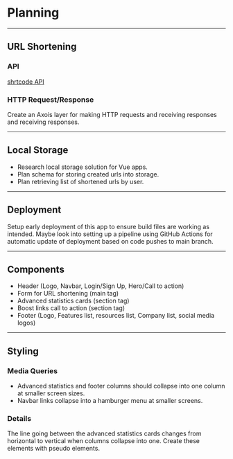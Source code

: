 # Planning

---

## URL Shortening

### API
[shrtcode API](https://app.shrtco.de/)

### HTTP Request/Response
Create an Axois layer for making HTTP requests and receiving responses and receiving responses.

---

## Local Storage
- Research local storage solution for Vue apps.
- Plan schema for storing created urls into storage.
- Plan retrieving list of shortened urls by user.

---

## Deployment

Setup early deployment of this app to ensure build files are working as intended.
Maybe look into setting up a pipeline using GitHub Actions for automatic update of deployment based on code pushes to main branch.

---

## Components

- Header (Logo, Navbar, Login/Sign Up, Hero/Call to action)
- Form for URL shortening (main tag)
- Advanced statistics cards (section tag)
- Boost links call to action (section tag)
- Footer (Logo, Features list, resources list, Company list, social media logos)

---

## Styling

### Media Queries

- Advanced statistics and footer columns should collapse into one column at smaller screen sizes.
- Navbar links collapse into a hamburger menu at smaller screens.

### Details

The line going between the advanced statistics cards changes from horizontal to vertical when columns collapse into one. Create these elements with pseudo elements.
